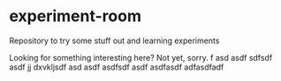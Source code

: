 # experiment-room
Repository to try some stuff out and learning experiments

Looking for something interesting here? Not yet, sorry.
f
asd
asdf
sdfsdf
asdf
jj
dxvkljsdf
asd
asdf
asdfsdf
asdf
asdfasdf
adfasdfadf
